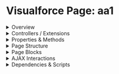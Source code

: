 # Visualforce Page: aa1

<details>
<summary>Overview</summary>

## Visualforce Page Overview: aa1

The Visualforce page 'aa1' showcases various Visualforce components, controllers, and data bindings, providing a platform to test and validate a documentation generator. It displays account details, related contacts, and allows interaction via forms, data tables, and AJAX-driven content.

### Purpose of the Page
To serve as a comprehensive test case for a Visualforce documentation parser.



### Metadata
- **API Version**: 56
- **Label**: Comprehensive Test Page

</details>

<details>
<summary>Controllers / Extensions</summary>

## Key Controllers / Extensions Used
- **Standard Controller**: Account
- **Custom Controller**: MyCustomController
- **Extensions**: 
  - MyExtensionController
  - AnotherExtension

</details>

<details>
<summary>Properties & Methods</summary>

## Properties
No public properties found in associated Apex controllers/extensions.

## Methods
| Name | Return Type | Parameters | Visibility | Modifiers | Description |
| ------ | ------------- | ------------ | ------------ | ----------- | ------------- |
| `saveAccount` | `PageReference` | `(String accountId)` | `` | `None` |  |
| `isValid` | `Boolean` | `()` | `` | `None` |  |
| `doSomethingInner` | `void` | `()` | `` | `None` |  |
| `processData` | `void` | `(List<String> dataList, Integer quantity)` | `` | `None` |  |
| `fetchContactDetails` | `void` | `()` | `` | `None` |  |
| `internalMethod` | `void` | `()` | `` | `None` |  |
| `getStaticInfo` | `String` | `()` | `` | `None` |  |
| `doSomethingElse` | `PageReference` | `()` | `` | `None` |  |

</details>

<details>
<summary>Page Structure</summary>

### Forms
- Contains 1 `apex:form` component(s)

### Inputs
The page utilizes the following input bindings/fields:
- `{!Account.Name}`
- `{!myCustomController.myStringProperty}`
- `{!MyExtensionController.myBooleanProperty}`
- `{!myCustomController.selectedOption}`

### Buttons
The page has buttons/links linked to the following actions:
- `{!myCustomController.saveAccount}`
- `{!Account.delete}`

</details>

<details>
<summary>Page Blocks</summary>
## Page Blocks on the Page
No `apex:pageBlock` components detected.
</details>

<details>
<summary>AJAX Interactions</summary>

The page includes `apex:actionSupport` components:
- **Event**: `onmouseover`
  
  - **Action**: `{!MyExtensionController.fetchContactDetails}`
  - **Status**: `loadingStatus`

### Output Panels
- **ID**: `contactDetailPanel`
  - **Layout**: block
  - **Content Preview**: "<h3>Contact Details (AJAX Loaded)      <p>Details for contact ID: {!MyExtensionController.selectedContactId}"

</details>

<details>
<summary>Dependencies & Scripts</summary>

### Objects
- `Account`
- `MyCustomController`
- `MyExtensionController`
- `AnotherExtension`
- `User`
- `CurrentPage`

### Fields
- `$User.FirstName`
- `Account.Name`
- `Account.Contacts.size`
- `$CurrentPage.parameters.recordId`
- `$Organization.Name`
- `myCustomController.myStringProperty`
- `MyExtensionController.myBooleanProperty`
- `myCustomController.selectedOption`
- `myCustomController.saveAccount`
- `Account.delete`
- `Account.Contacts`
- `MyExtensionController.fetchContactDetails`
- `con.Id`
- `MyExtensionController.selectedContactId`
- `con.Name`
- `con.Title`
- `MyCustomController.myStringProperty`

### Custom Components
- `<c:MyCustomHeader>`

### Scripts
- inline: `
        function greet() {
            console.log('Hello from a script on {!Account.Name} page!');
            // This is a comment inside a script
            var myVar = '{!MyCustomController.myStringProperty}';
        }
        window.onload = greet;
    `
- inline: ``

</details>